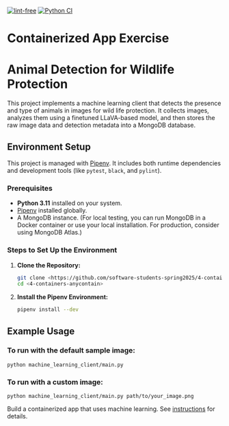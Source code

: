 [![lint-free](https://github.com/software-students-spring2025/4-containers-anycontain/actions/workflows/lint.yml/badge.svg)](https://github.com/software-students-spring2025/4-containers-anycontain/actions/workflows/lint.yml)
[![Python CI](https://github.com/software-students-spring2025/4-containers-anycontain/actions/workflows/ci.yml/badge.svg)](https://github.com/software-students-spring2025/4-containers-anycontain/actions/workflows/ci.yml)
# Containerized App Exercise

# Animal Detection for Wildlife Protection

This project implements a machine learning client that detects the presence and type of animals in images for wild life protection. It collects images, analyzes them using a finetuned LLaVA-based model, and then stores the raw image data and detection metadata into a MongoDB database. 

## Environment Setup

This project is managed with [Pipenv](https://pipenv.pypa.io/en/latest/). It includes both runtime dependencies and development tools (like `pytest`, `black`, and `pylint`).

### Prerequisites

- **Python 3.11** installed on your system.
- [Pipenv](https://pipenv.pypa.io/en/latest/install/) installed globally.
- A MongoDB instance. (For local testing, you can run MongoDB in a Docker container or use your local installation. For production, consider using MongoDB Atlas.)

### Steps to Set Up the Environment

1. **Clone the Repository:**

   ```bash
   git clone <https://github.com/software-students-spring2025/4-containers-anycontain.git>
   cd <4-containers-anycontain>
   ```

2. **Install the Pipenv Environment:** 
   ```bash
   pipenv install --dev
   ```


## Example Usage
### To run with the default sample image:
    python machine_learning_client/main.py

### To run with a custom image:
    python machine_learning_client/main.py path/to/your_image.png

Build a containerized app that uses machine learning. See [instructions](./instructions.md) for details.

